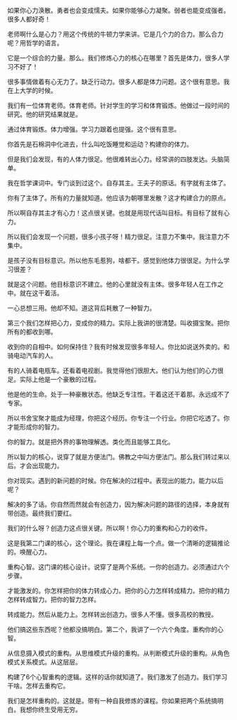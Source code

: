 如果你心力涣散。勇者也会变成懦夫。如果你能够心力凝聚。弱者也能变成强者。很多人都好奇！

老师啊什么是心力？用这个传统的牛顿力学来讲。它是几个力的合力。那么合力呢？用哲学的语言。

它是一个综合的力量。那么。我们修炼心力的核心在哪里？首先是体力，很多人学习不好了！

很多事情做着有心无力了。缺乏行动力。很多人都是体力问题。这个很有意思。我在上大学的时候。

我们有一位体育老师。体育老师。针对学生的学习和体育锻炼。他做过一段时间的研究。他的研究结果就是。

通过体育锻炼。体力增强。学习力跟着也提强。这个很有意思。

你首先是石棉洞中化进去，什么叫吃饭睡觉和运动？构建你的体力。

但是我们会发现，有的人体力很足。他很难转出心力。经常讲的四肢发达。头脑简单。

我在哲学课词中。专门谈到过这个。自存其主。王夫子的原话。有字就有主体了。

你有了主体了。所有的力量就知道。他应该为朝哪里发散？这才构建合力的原点。

所以啊自存其主才有心力！这点很关键。也就是用现代话叫目标。有目标了就有心力。

所以我们会发现一个问题，很多小孩子呀！精力很足。注意力不集中。我注意力不集中。

是孩子没有目标意识。所以他东毛惹狗，啥都干。感觉到他体力很很足。为什么学习很差？

就是这个问题。他目标意识不建立。他的心里就没有主体。很多年轻人在工作之中。就在这干着活。

一心总想三用。他却不知。道这背后耗散了一种智力。

第三个我们怎样把心力，变成你的精力。实际上我讲的很清楚。叫收摄宝聚。把你所有的都收到哪。

收到你的自相中。如何保持住？我有时候发现很多年轻人。你比如说送外卖的。和骑电动汽车的人。

有的人骑着电瓶车。还看着电视剧。我觉得他们很胆大。他们认为他们的心力很足。实际上他是一个豪散的过程。

他是他的生命。处于一种豪散状态。他缺乏专注性。干着这还干着那。永远成不了专家。

所以书舍宝聚才能成为经理，你把这个经历。你专注一个行业。你把它吃透了。你才能形成你的智力。

你的智力。就是把外界的事物理解透。类化而且能够工具化。

所以智力的核心，说穿了就是方便法门。佛教之中叫方便法门。那么我们转过来以后。才会出现能力。

你对现实。遇到的新问题的时候。你在解决的过程中。表现出的能力。能力以后呢？

解决的多了话。你自然而然就会有创造力，因为解决问题的路径的选择，本身就有带创造。最终我们要红。

我们的什么呀？创造力这点很关键。所以啊！你心力的重构和心力的收件。

这是我第二门课的核心，这个理论。我在课程上每一个点。做一个清晰的逻辑推论的。唤醒心力。

重构心智。这门课的核心设计。说穿了是两个系统。一你的创造力。必须通过六个步骤。

才能激发的。你怎样把你的体力转成心力。把你的心力怎样转成精力。把你的精力怎样转成智力。把你的智力怎样。

转成能力。然后从能力上。怎样转出创造力。很多人不懂。很多高校的教授。

他们搞这些东西呢？他都没搞明白。第二个，我讲了一个六个角度。重构你的心智。

从信息摄入模式的重构。从思维模式升级的重构。从判断模式升级的重构。从角色模式关系模式。从这层层。

构建了6个心智重构的逻辑。这样的话你就知道了。我们激发了创造力。我们学习干啥。怎样去重构它。

我们是怎样重构的。这就是。带有一种自我修炼的课程。你如果把两个系统搞明白。我想你终生受用无穷。